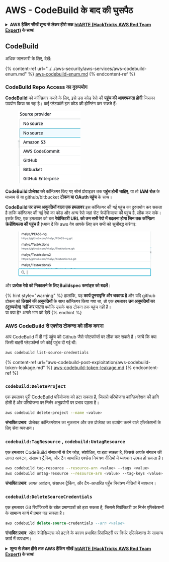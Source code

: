 # AWS - CodeBuild के बाद की घुसपैठ

<details>

<summary><strong> AWS हैकिंग सीखें शून्य से लेकर हीरो तक</strong> <a href="https://training.hacktricks.xyz/courses/arte"><strong>htARTE (HackTricks AWS Red Team Expert)</strong></a><strong> के साथ!</strong></summary>

HackTricks का समर्थन करने के अन्य तरीके:

* यदि आप चाहते हैं कि आपकी **कंपनी का विज्ञापन HackTricks में दिखाई दे** या **HackTricks को PDF में डाउनलोड करें**, तो [**सब्सक्रिप्शन प्लान्स**](https://github.com/sponsors/carlospolop) देखें!
* [**आधिकारिक PEASS & HackTricks स्वैग**](https://peass.creator-spring.com) प्राप्त करें
* [**The PEASS Family**](https://opensea.io/collection/the-peass-family) की खोज करें, हमारा एक्सक्लूसिव [**NFTs**](https://opensea.io/collection/the-peass-family) का संग्रह
* 💬 [**Discord group**](https://discord.gg/hRep4RUj7f) में **शामिल हों** या [**telegram group**](https://t.me/peass) में या **Twitter** पर 🐦 [**@carlospolopm**](https://twitter.com/carlospolopm) को **फॉलो करें**.
* **HackTricks** और [**HackTricks Cloud**](https://github.com/carlospolop/hacktricks-cloud) github repos में PRs सबमिट करके अपनी हैकिंग ट्रिक्स शेयर करें.

</details>

## CodeBuild

अधिक जानकारी के लिए, देखें:

{% content-ref url="../../aws-security/aws-services/aws-codebuild-enum.md" %}
[aws-codebuild-enum.md](../../aws-security/aws-services/aws-codebuild-enum.md)
{% endcontent-ref %}

### CodeBuild Repo Access का दुरुपयोग

**CodeBuild** को कॉन्फ़िगर करने के लिए, इसे उस कोड रेपो की **पहुंच की आवश्यकता होगी** जिसका उपयोग किया जा रहा है। कई प्लेटफॉर्म इस कोड की होस्टिंग कर सकते हैं:

<figure><img src="../../../.gitbook/assets/image (3) (5).png" alt=""><figcaption></figcaption></figure>

**CodeBuild प्रोजेक्ट को** कॉन्फ़िगर किए गए सोर्स प्रोवाइडर तक **पहुंच होनी चाहिए**, या तो **IAM रोल** के माध्यम से या github/bitbucket **टोकन या OAuth पहुंच** के साथ।

**CodeBuild पर उच्च अनुमतियों वाला एक हमलावर** इस कॉन्फ़िगर की गई पहुंच का दुरुपयोग कर सकता है ताकि कॉन्फ़िगर की गई रेपो का कोड और अन्य रेपो जहां सेट क्रेडेंशियल्स की पहुंच है, लीक कर सके।\
इसके लिए, एक हमलावर को बस **रेपोजिटरी URL को उन सभी रेपो में बदलना होगा जिन तक कॉन्फ़िग क्रेडेंशियल्स की पहुंच है** (ध्यान दें कि aws वेब आपके लिए उन सभी को सूचीबद्ध करेगा):

<figure><img src="../../../.gitbook/assets/image (11) (1) (2).png" alt=""><figcaption></figcaption></figure>

और **प्रत्येक रेपो को निकालने के लिए Buildspec कमांड्स को बदलें**।

{% hint style="warning" %}
हालांकि, यह **कार्य पुनरावृत्ति और थकाऊ है** और यदि github टोकन को **लिखने की अनुमतियों** के साथ कॉन्फ़िगर किया गया था, तो एक हमलावर **उन अनुमतियों का (दुरुपयोग) नहीं कर पाएगा** क्योंकि उसके पास टोकन तक पहुंच नहीं है।\
या क्या है? अगले भाग को देखें
{% endhint %}

### AWS CodeBuild से एक्सेस टोकन्स को लीक करना

आप CodeBuild में दी गई पहुंच को Github जैसे प्लेटफॉर्म्स पर लीक कर सकते हैं। जांचें कि क्या किसी बाहरी प्लेटफॉर्म्स को कोई पहुंच दी गई थी:
```bash
aws codebuild list-source-credentials
```
{% content-ref url="aws-codebuild-post-exploitation/aws-codebuild-token-leakage.md" %}
[aws-codebuild-token-leakage.md](aws-codebuild-post-exploitation/aws-codebuild-token-leakage.md)
{% endcontent-ref %}

### `codebuild:DeleteProject`

एक हमलावर पूरी CodeBuild परियोजना को हटा सकता है, जिससे परियोजना कॉन्फ़िगरेशन की हानि होती है और परियोजना पर निर्भर अनुप्रयोगों पर प्रभाव पड़ता है।
```bash
aws codebuild delete-project --name <value>
```
**संभावित प्रभाव**: प्रोजेक्ट कॉन्फ़िगरेशन का नुकसान और उस प्रोजेक्ट का उपयोग करने वाले एप्लिकेशनों के लिए सेवा व्यवधान।

### `codebuild:TagResource` , `codebuild:UntagResource`

एक हमलावर CodeBuild संसाधनों से टैग जोड़, संशोधित, या हटा सकता है, जिससे आपके संगठन की लागत आवंटन, संसाधन ट्रैकिंग, और टैग आधारित एक्सेस नियंत्रण नीतियों में व्यवधान उत्पन्न हो सकता है।
```bash
aws codebuild tag-resource --resource-arn <value> --tags <value>
aws codebuild untag-resource --resource-arn <value> --tag-keys <value>
```
**संभावित प्रभाव**: लागत आवंटन, संसाधन ट्रैकिंग, और टैग-आधारित पहुँच नियंत्रण नीतियों में व्यवधान।

### `codebuild:DeleteSourceCredentials`

एक हमलावर Git रिपॉजिटरी के स्रोत प्रमाणपत्रों को हटा सकता है, जिससे रिपॉजिटरी पर निर्भर एप्लिकेशनों के सामान्य कार्य में प्रभाव पड़ सकता है।
```sql
aws codebuild delete-source-credentials --arn <value>
```
**संभावित प्रभाव**: स्रोत क्रेडेंशियल्स को हटाने के कारण प्रभावित रिपॉजिटरी पर निर्भर एप्लिकेशन्स के सामान्य कार्य में व्यवधान।

<details>

<summary><strong>शून्य से लेकर हीरो तक AWS हैकिंग सीखें</strong> <a href="https://training.hacktricks.xyz/courses/arte"><strong>htARTE (HackTricks AWS Red Team Expert)</strong></a><strong> के साथ!</strong></summary>

HackTricks का समर्थन करने के अन्य तरीके:

* यदि आप चाहते हैं कि आपकी **कंपनी का विज्ञापन HackTricks में दिखाई दे** या **HackTricks को PDF में डाउनलोड करें**, तो [**सब्सक्रिप्शन प्लान्स**](https://github.com/sponsors/carlospolop) देखें!
* [**आधिकारिक PEASS & HackTricks स्वैग**](https://peass.creator-spring.com) प्राप्त करें
* [**The PEASS Family**](https://opensea.io/collection/the-peass-family) की खोज करें, हमारा एक्सक्लूसिव [**NFTs**](https://opensea.io/collection/the-peass-family) का संग्रह
* 💬 [**Discord group**](https://discord.gg/hRep4RUj7f) में **शामिल हों** या [**telegram group**](https://t.me/peass) में या **Twitter** 🐦 पर मुझे **फॉलो** करें [**@carlospolopm**](https://twitter.com/carlospolopm)**.**
* [**HackTricks**](https://github.com/carlospolop/hacktricks) और [**HackTricks Cloud**](https://github.com/carlospolop/hacktricks-cloud) github रेपोज में PRs सबमिट करके अपनी हैकिंग ट्रिक्स साझा करें।

</details>
